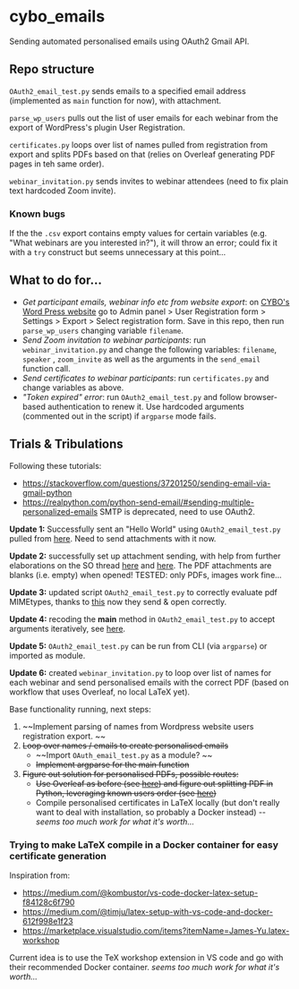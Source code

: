 # cybo_emails
Sending automated personalised emails using OAuth2 Gmail API. 

## Repo structure
`OAuth2_email_test.py` sends emails to a specified email address (implemented as `main` function for now), with attachment. 

`parse_wp_users` pulls out the list of user emails for each webinar from the export of WordPress's plugin User Registration. 

`certificates.py` loops over list of names pulled from registration from export and splits PDFs based on that (relies on Overleaf generating PDF pages in teh same order). 

`webinar_invitation.py` sends invites to webinar attendees (need to fix plain text hardcoded Zoom invite). 

### Known bugs
If the the `.csv` export contains empty values for certain variables (e.g. "What webinars are you interested in?"), it will throw an error; could fix it with a `try` construct but seems unnecessary at this point... 

## What to do for...
 - *Get participant emails, webinar info etc from website export*: on [CYBO's Word Press website](https://conferenceyoungbotanists.000webhostapp.com/) go to Admin panel > User Registration form > Settings > Export > Select registration form. Save in this repo, then run `parse_wp_users` changing variable `filename`. 
 - *Send Zoom invitation to webinar participants*: run `webinar_invitation.py` and change the following variables: `filename`, `speaker` , `zoom_invite` as well as the arguments in the `send_email` function call. 
 - *Send certificates to webinar participants*: run `certificates.py` and change variables as above. 
 - *"Token expired" error*: run `OAuth2_email_test.py` and follow browser-based authentication to renew it. Use hardcoded arguments (commented out in the script) if `argparse` mode fails. 

 ## Trials & Tribulations
 Following these tutorials: 
 - https://stackoverflow.com/questions/37201250/sending-email-via-gmail-python 
 - https://realpython.com/python-send-email/#sending-multiple-personalized-emails 
 SMTP is deprecated, need to use OAuth2. 

 **Update 1:** Successfully sent an "Hello World" using `OAuth2_email_test.py` pulled from [here](https://stackoverflow.com/a/40942045/7722773). Need to send attachments with it now. 

**Update 2:** successfully set up attachment sending, with help from further elaborations on the SO thread [here](https://stackoverflow.com/a/43379469/7722773) and [here](https://stackoverflow.com/a/49620786/7722773). The PDF attachments are blanks (i.e. empty) when opened! TESTED: only PDFs, images work fine...

**Update 3:** updated script `OAuth2_email_test.py` to correctly evaluate pdf MIMEtypes, thanks to [this](https://stackoverflow.com/a/11921241/7722773) now they send & open correctly. 

**Update 4:** recoding the __main__ method in `OAuth2_email_test.py` to accept arguments iteratively, see [here](https://stackoverflow.com/a/42747728/7722773). 

**Update 5:** `OAuth2_email_test.py` can be run from CLI (via `argparse`) or imported as module.  

**Update 6:** created `webinar_invitation.py` to loop over list of names for each webinar and send personalised emails with the correct PDF (based on workflow that uses Overleaf, no local LaTeX yet). 

Base functionality running, next steps: 
 1. ~~Implement parsing of names from Wordpress website users registration export. ~~
 2. ~~Loop over names / emails to create personalised emails~~
    - ~~Import `OAuth_email_test.py` as a module? ~~
    - ~~Implement argparse for the main function~~
 3. ~~Figure out solution for personalised PDFs, possible routes:~~ 
    - ~~Use Overleaf as before (see [here](https://www.overleaf.com/project/660fa8e25e8920231dabd66e)) and figure out splitting PDF in Python, leveraging known users order (see [here](https://stackoverflow.com/questions/70817546/how-do-i-split-a-pdf-using-python-every-page-that-contains-a-set-of-specific-un))~~ 
    - Compile personalised certificates in LaTeX locally (but don't really want to deal with installation, so probably a Docker instead) -- *seems too much work for what it's worth...*

### Trying to make LaTeX compile in a Docker container for easy certificate generation
Inspiration from: 
 - https://medium.com/@kombustor/vs-code-docker-latex-setup-f84128c6f790 
 - https://medium.com/@timju/latex-setup-with-vs-code-and-docker-612f998e1f23 
 - https://marketplace.visualstudio.com/items?itemName=James-Yu.latex-workshop 

Current idea is to use the TeX workshop extension in VS code and go with their recommended Docker container. 
*seems too much work for what it's worth...*